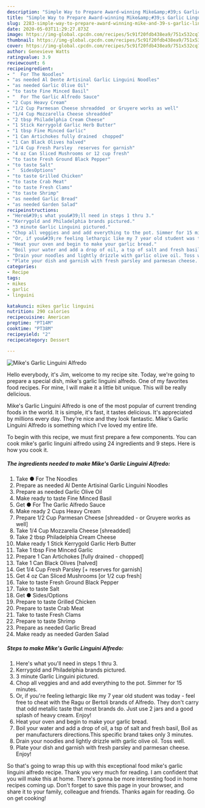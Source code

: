 ```yaml
---
description: "Simple Way to Prepare Award-winning Mike&amp;#39;s Garlic Linguini Alfredo"
title: "Simple Way to Prepare Award-winning Mike&amp;#39;s Garlic Linguini Alfredo"
slug: 2283-simple-way-to-prepare-award-winning-mike-and-39-s-garlic-linguini-alfredo
date: 2020-05-03T11:29:27.873Z
image: https://img-global.cpcdn.com/recipes/5c91f20fdb438ea9/751x532cq70/mikes-garlic-linguini-alfredo-recipe-main-photo.jpg
thumbnail: https://img-global.cpcdn.com/recipes/5c91f20fdb438ea9/751x532cq70/mikes-garlic-linguini-alfredo-recipe-main-photo.jpg
cover: https://img-global.cpcdn.com/recipes/5c91f20fdb438ea9/751x532cq70/mikes-garlic-linguini-alfredo-recipe-main-photo.jpg
author: Genevieve Watts
ratingvalue: 3.9
reviewcount: 6
recipeingredient:
- "  For The Noodles"
- "as needed Al Dente Artisinal Garlic Linguini Noodles"
- "as needed Garlic Olive Oil"
- "to taste Fine Minced Basil"
- "  For The Garlic Alfredo Sauce"
- "2 Cups Heavy Cream"
- "1/2 Cup Parmesan Cheese shreadded  or Gruyere works as well"
- "1/4 Cup Mozzarella Cheese shreadded"
- "2 tbsp Philadelphia Cream Cheese"
- "1 Stick Kerrygold Garlic Herb Butter"
- "1 tbsp Fine Minced Garlic"
- "1 Can Artichokes fully drained  chopped"
- "1 Can Black Olives halved"
- "1/4 Cup Fresh Parsley  reserves for garnish"
- "4 oz Can Sliced Mushrooms or 12 cup fresh"
- "to taste Fresh Ground Black Pepper"
- "to taste Salt"
- "  SidesOptions"
- "to taste Grilled Chicken"
- "to taste Crab Meat"
- "to taste Fresh Clams"
- "to taste Shrimp"
- "as needed Garlic Bread"
- "as needed Garden Salad"
recipeinstructions:
- "Here&#39;s what you&#39;ll need in steps 1 thru 3."
- "Kerrygold and Philadelphia brands pictured."
- "3 minute Garlic Linguini pictured."
- "Chop all veggies and and add everything to the pot. Simmer for 15 minutes."
- "Or, if you&#39;re feeling lethargic like my 7 year old student was today - feel free to cheat with the Ragu or Bertoli brands of Alfredo. They don&#39;t carry that odd metallic taste that most brands do. Just use 2 jars and a good splash of heavy cream. Enjoy!"
- "Heat your oven and begin to make your garlic bread."
- "Boil your water and add a drop of oil, a tsp of salt and fresh basil, Boil as per manufacturers directions.This specific brand takes only 3 minutes."
- "Drain your noodles and lightly drizzle with garlic olive oil. Toss well."
- "Plate your dish and garnish with fresh parsley and parmesan cheese. Enjoy!"
categories:
- Recipe
tags:
- mikes
- garlic
- linguini

katakunci: mikes garlic linguini 
nutrition: 290 calories
recipecuisine: American
preptime: "PT14M"
cooktime: "PT38M"
recipeyield: "2"
recipecategory: Dessert

---
```



![Mike&#39;s Garlic Linguini Alfredo](https://img-global.cpcdn.com/recipes/5c91f20fdb438ea9/751x532cq70/mikes-garlic-linguini-alfredo-recipe-main-photo.jpg)

Hello everybody, it's Jim, welcome to my recipe site. Today, we're going to prepare a special dish, mike&#39;s garlic linguini alfredo. One of my favorites food recipes. For mine, I will make it a little bit unique. This will be really delicious.



Mike&#39;s Garlic Linguini Alfredo is one of the most popular of current trending foods in the world. It is simple, it's fast, it tastes delicious. It's appreciated by millions every day. They're nice and they look fantastic. Mike&#39;s Garlic Linguini Alfredo is something which I've loved my entire life.


To begin with this recipe, we must first prepare a few components. You can cook mike&#39;s garlic linguini alfredo using 24 ingredients and 9 steps. Here is how you cook it.

<!--inarticleads1-->

##### The ingredients needed to make Mike&#39;s Garlic Linguini Alfredo:

1. Take  ● For The Noodles
1. Prepare as needed Al Dente Artisinal Garlic Linguini Noodles
1. Prepare as needed Garlic Olive Oil
1. Make ready to taste Fine Minced Basil
1. Get  ● For The Garlic Alfredo Sauce
1. Make ready 2 Cups Heavy Cream
1. Prepare 1/2 Cup Parmesan Cheese [shreadded - or Gruyere works as well]
1. Take 1/4 Cup Mozzarella Cheese [shreadded]
1. Take 2 tbsp Philadelphia Cream Cheese
1. Make ready 1 Stick Kerrygold Garlic Herb Butter
1. Take 1 tbsp Fine Minced Garlic
1. Prepare 1 Can Artichokes [fully drained - chopped]
1. Take 1 Can Black Olives [halved]
1. Get 1/4 Cup Fresh Parsley [+ reserves for garnish]
1. Get 4 oz Can Sliced Mushrooms [or 1/2 cup fresh]
1. Take to taste Fresh Ground Black Pepper
1. Take to taste Salt
1. Get  ● Sides/Options
1. Prepare to taste Grilled Chicken
1. Prepare to taste Crab Meat
1. Take to taste Fresh Clams
1. Prepare to taste Shrimp
1. Prepare as needed Garlic Bread
1. Make ready as needed Garden Salad




<!--inarticleads2-->

##### Steps to make Mike&#39;s Garlic Linguini Alfredo:

1. Here&#39;s what you&#39;ll need in steps 1 thru 3.
1. Kerrygold and Philadelphia brands pictured.
1. 3 minute Garlic Linguini pictured.
1. Chop all veggies and and add everything to the pot. Simmer for 15 minutes.
1. Or, if you&#39;re feeling lethargic like my 7 year old student was today - feel free to cheat with the Ragu or Bertoli brands of Alfredo. They don&#39;t carry that odd metallic taste that most brands do. Just use 2 jars and a good splash of heavy cream. Enjoy!
1. Heat your oven and begin to make your garlic bread.
1. Boil your water and add a drop of oil, a tsp of salt and fresh basil, Boil as per manufacturers directions.This specific brand takes only 3 minutes.
1. Drain your noodles and lightly drizzle with garlic olive oil. Toss well.
1. Plate your dish and garnish with fresh parsley and parmesan cheese. Enjoy!




So that's going to wrap this up with this exceptional food mike&#39;s garlic linguini alfredo recipe. Thank you very much for reading. I am confident that you will make this at home. There's gonna be more interesting food in home recipes coming up. Don't forget to save this page in your browser, and share it to your family, colleague and friends. Thanks again for reading. Go on get cooking!
